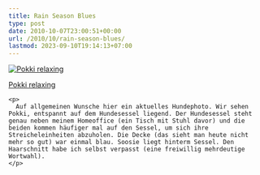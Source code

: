 ```yaml
---
title: Rain Season Blues
type: post
date: 2010-10-07T23:00:51+00:00
url: /2010/10/rain-season-blues/
lastmod: 2023-09-10T19:14:13+07:00
---
```

<div class="media image">
  <a href="http://www.flickr.com/photos/schreibblogade/5062396668/" title="Pokki relaxing"><img src="//farm5.static.flickr.com/4092/5062396668_05b5f87389.jpg" alt="Pokki relaxing" /></p>

  <p>
    Pokki relaxing
  </p>

  <p>
    </a></div>

    <p>
      Auf allgemeinen Wunsche hier ein aktuelles Hundephoto. Wir sehen Pokki, entspannt auf dem Hundesessel liegend. Der Hundesessel steht genau neben meinem Homeoffice (ein Tisch mit Stuhl davor) und die beiden kommen häufiger mal auf den Sessel, um sich ihre Streicheleinheiten abzuholen. Die Decke (das sieht man heute nicht mehr so gut) war einmal blau. Soosie liegt hinterm Sessel. Den Haarschnitt habe ich selbst verpasst (eine freiwillig mehrdeutige Wortwahl).
    </p>
